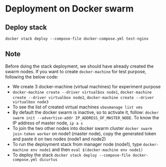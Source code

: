  
# Deployment on Docker swarm

## Deploy stack
`docker stack deploy --compose-file docker-compose.yml test-nginx`

## Note
Before doing the stack deployment, we should have already created the swarm nodes. If you want to create `docker-machine` for test purpose, following the below code:
- We create 3 docker-machine (virtual machines) for experiment purpose
- `docker-machine create --driver virtualbox node1`, `docker-machine create --driver virtualbox node2`, `docker-machine create --driver virtualbox node3` 
- To see the list of created virtual machines `vboxmanage list vms`
- By default the docker swarm is inactive, so to activate it, follow: `docker swarm init --advertise-addr IP_ADDRESS_OF_MASTER_NODE`. To know the IP address of master node, `ip a s`
- To join the two other nodes into docker swarm cluster `docker swarm join-token worker` on node1 (master node), copy the generated token and paste it on two nodes (node1 and node2)
- To run the deployment stack from manager node (node1), type `docker-machine env node1` and then `eval $(docker-machine env node1)`
- To deploy the stack `docker stack deploy --compose-file docker-compose.yml dicurtus`
